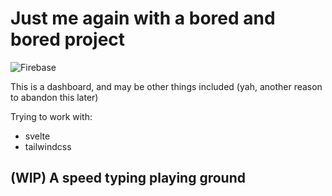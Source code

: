 # Just me again with a bored and bored project

![Firebase](https://github.com/gaconkzk/bobo/workflows/deploy_firebase/badge.svg)

This is a dashboard, and may be other things included (yah, another reason to abandon this later)

Trying to work with:
- svelte
- tailwindcss

## (WIP) A speed typing playing ground
